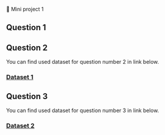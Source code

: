 📕 Mini project 1



## Question 1

## Question 2

You can find used dataset for question number 2 in link below.
### [Dataset 1](https://engineering.case.edu/bearingdatacenter/download-data-file)


## Question 3


You can find used dataset for question number 3 in link below.
### [Dataset 2](https://www.kaggle.com/datasets/budincsevity/szeged-weather/data)




